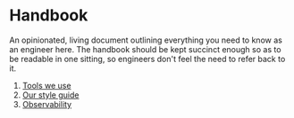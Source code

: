 # Handbook

An opinionated, living document outlining everything you need to know as
an engineer here. The handbook should be kept succinct enough so as to
be readable in one sitting, so engineers don't feel the need to refer
back to it.

1. [Tools we use](tools.md)
2. [Our style guide](style.md)
3. [Observability](o11y.md)
